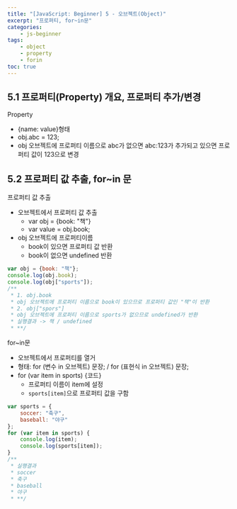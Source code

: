 ```yaml
--- 
title: "[JavaScript: Beginner] 5 - 오브젝트(Object)" 
excerpt: "프로퍼티, for~in문"
categories: 
    - js-beginner
tags: 
    - object
    - property
    - forin
toc: true
--- 
```

## 5.1 프로퍼티(Property) 개요, 프로퍼티 추가/변경

Property
- {name: value}형태
- obj.abc = 123;
- obj 오브젝트에 프로퍼티 이름으로 abc가 없으면 abc:123가 추가되고 있으면 프로퍼티 값이 123으로 변경

## 5.2 프로퍼티 값 추출, for~in 문

프로퍼티 값 추출
- 오브젝트에서 프로퍼티 값 추출
    - var obj = {book: "책"}
    - var value = obj.book;
- obj 오브젝트에 프로퍼티이름
    - book이 있으면 프로퍼티 값 반환
    - book이 없으면 undefined 반환

```javascript
var obj = {book: "책"};
console.log(obj.book);
console.log(obj["sports"]);
/**
 * 1. obj.book
 * obj 오브젝트에 프로퍼티 이름으로 book이 있으므로 프로퍼티 값인 "책"이 반환
 * 2. obj["spors"]
 * obj 오브젝트에 프로퍼티 이름으로 sports가 없으므로 undefined가 반환
 * 실행결과 -> 책 / undefined
 * **/
```

for~in문
- 오브젝트에서 프로퍼티를 열거
- 형태: for (변수 in 오브젝트) 문장; / for (표현식 in 오브젝트) 문장;
- for (var item in sports) {코드}
    - 프로퍼티 이름이 item에 설정
    - `sports[item]`으로 프로퍼티 값을 구함

```javascript
var sports = {
    soccer: "축구",
    baseball: "야구"
};
for (var item in sports) {
    console.log(item);
    console.log(sports[item]);
}
/**
 * 실행결과
 * soccer
 * 축구
 * baseball
 * 야구
 * **/
```

